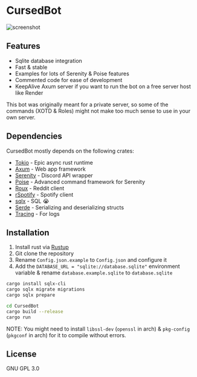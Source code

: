 # CursedBot
![screenshot](https://i.ibb.co/VwYR8X2/sgjlksafgjsfgjksfgj.png)

## Features

- Sqlite database integration
- Fast & stable
- Examples for lots of Serenity & Poise features
- Commented code for ease of development
- KeepAlive Axum server if you want to run the bot on a free server host like Render

This bot was originally meant for a private server, so some of the commands (XOTD & Roles)
might not make too much sense to use in your own server.

## Dependencies

CursedBot mostly depends on the following crates:

- [Tokio](https://tokio.rs/) - Epic async rust runtime
- [Axum](https://github.com/tokio-rs/axum) - Web app framework
- [Serenity](https://github.com/serenity-rs/serenity) - Discord API wrapper
- [Poise](https://github.com/serenity-rs/poise) - Advanced command framework for Serenity
- [Roux](https://docs.rs/roux/) - Reddit client
- [rSpotify](https://github.com/ramsayleung/rspotify) - Spotify client
- [sqlx](https://github.com/launchbadge/sqlx) - SQL 😭
- [Serde](https://serde.rs/) - Serializing and deserializing structs
- [Tracing](https://github.com/tokio-rs/tracing) - For logs

## Installation

1. Install rust via [Rustup](https://rustup.rs/)
2. Git clone the repository
3. Rename ``Config.json.example`` to ``Config.json`` and configure it
4. Add the ``DATABASE_URL = "sqlite://database.sqlite"`` environment variable & rename ``database.example.sqlite`` to ``database.sqlite``

```sh
cargo install sqlx-cli
cargo sqlx migrate migrations
cargo sqlx prepare

cd CursedBot
cargo build --release
cargo run
```
NOTE: You might need to install ``libssl-dev`` (``openssl`` in arch) & ``pkg-config`` (``pkgconf`` in arch) for it to compile without errors.

## License

GNU GPL 3.0